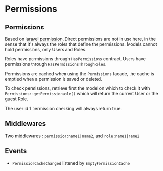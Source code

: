 # Permissions

## Permissions

Based on [laravel permission](https://github.com/spatie/laravel-permission). Direct permissions are not in use here, in the sense that it's always the roles that define the permissions. Models cannot hold permissions, only Users and Roles.

Roles have permissions through `HasPermissions` contract, Users have permissions through `HasPermissionsThroughRoles`.

Permissions are cached when using the `Permissions` facade, the cache is emptied when a permission is saved or deleted.

To check permissions, retrieve first the model on which to check it with `Permissions::getPermissionable()` which will return the current User or the guest Role.

The user id 1 permission checking will always return true.

## Middlewares

Two middlewares : `permission:name1|name2`, and `role:name1|name2`

## Events
- `PermissionCacheChanged` listened by `EmptyPermissionCache`